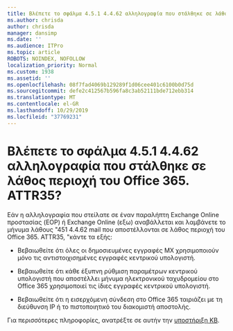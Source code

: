 ```yaml
---
title: Βλέπετε το σφάλμα 4.5.1 4.4.62 αλληλογραφία που στάλθηκε σε λάθος περιοχή του Office 365. ATTR35?
ms.author: chrisda
author: chrisda
manager: dansimp
ms.date: ''
ms.audience: ITPro
ms.topic: article
ROBOTS: NOINDEX, NOFOLLOW
localization_priority: Normal
ms.custom: 1938
ms.assetid: ''
ms.openlocfilehash: 08f7fad4069b129289f1d06cee401c6100b0d75d
ms.sourcegitcommit: defe2c412567b596fa8c3ab52111bde712ebb314
ms.translationtype: MT
ms.contentlocale: el-GR
ms.lasthandoff: 10/29/2019
ms.locfileid: "37769231"
---
```

# <a name="are-you-seeing-error-451-4462-mail-sent-to-the-wrong-office-365-region-attr35"></a>Βλέπετε το σφάλμα 4.5.1 4.4.62 αλληλογραφία που στάλθηκε σε λάθος περιοχή του Office 365. ATTR35?

Εάν η αλληλογραφία που στείλατε σε έναν παραλήπτη Exchange Online προστασίας (EOP) ή Exchange Online (εξω) αναβάλλεται και λαμβάνετε το μήνυμα λάθους "451 4.4.62 mail που αποστέλλονται σε λάθος περιοχή του Office 365. ATTR35, "κάντε τα εξής:

- Βεβαιωθείτε ότι όλες οι δημοσιευμένες εγγραφές MX χρησιμοποιούν μόνο τις αντιστοιχισημένες εγγραφές κεντρικού υπολογιστή.

- Βεβαιωθείτε ότι κάθε έξυπνη ρύθμιση παραμέτρων κεντρικού υπολογιστή που αποστέλλει μήνυμα ηλεκτρονικού ταχυδρομείου στο Office 365 χρησιμοποιεί τις ίδιες εγγραφές κεντρικού υπολογιστή.

- Βεβαιωθείτε ότι η εισερχόμενη σύνδεση στο Office 365 ταιριάζει με τη διεύθυνση IP ή το πιστοποιητικό του διακομιστή αποστολής.

Για περισσότερες πληροφορίες, ανατρέξτε σε αυτήν την [υποστήριξη KB](https://support.microsoft.com/help/4057301/attr35-response-code-when-mail-is-sent-to-eop-exo).
